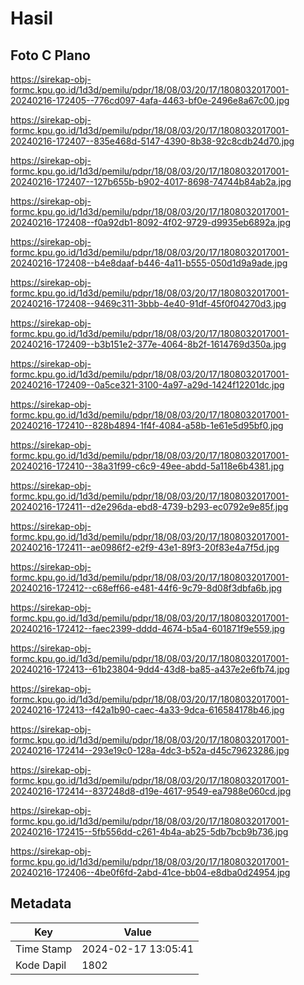 # Hasil

## Foto C Plano

https://sirekap-obj-formc.kpu.go.id/1d3d/pemilu/pdpr/18/08/03/20/17/1808032017001-20240216-172405--776cd097-4afa-4463-bf0e-2496e8a67c00.jpg

https://sirekap-obj-formc.kpu.go.id/1d3d/pemilu/pdpr/18/08/03/20/17/1808032017001-20240216-172407--835e468d-5147-4390-8b38-92c8cdb24d70.jpg

https://sirekap-obj-formc.kpu.go.id/1d3d/pemilu/pdpr/18/08/03/20/17/1808032017001-20240216-172407--127b655b-b902-4017-8698-74744b84ab2a.jpg

https://sirekap-obj-formc.kpu.go.id/1d3d/pemilu/pdpr/18/08/03/20/17/1808032017001-20240216-172408--f0a92db1-8092-4f02-9729-d9935eb6892a.jpg

https://sirekap-obj-formc.kpu.go.id/1d3d/pemilu/pdpr/18/08/03/20/17/1808032017001-20240216-172408--b4e8daaf-b446-4a11-b555-050d1d9a9ade.jpg

https://sirekap-obj-formc.kpu.go.id/1d3d/pemilu/pdpr/18/08/03/20/17/1808032017001-20240216-172408--9469c311-3bbb-4e40-91df-45f0f04270d3.jpg

https://sirekap-obj-formc.kpu.go.id/1d3d/pemilu/pdpr/18/08/03/20/17/1808032017001-20240216-172409--b3b151e2-377e-4064-8b2f-1614769d350a.jpg

https://sirekap-obj-formc.kpu.go.id/1d3d/pemilu/pdpr/18/08/03/20/17/1808032017001-20240216-172409--0a5ce321-3100-4a97-a29d-1424f12201dc.jpg

https://sirekap-obj-formc.kpu.go.id/1d3d/pemilu/pdpr/18/08/03/20/17/1808032017001-20240216-172410--828b4894-1f4f-4084-a58b-1e61e5d95bf0.jpg

https://sirekap-obj-formc.kpu.go.id/1d3d/pemilu/pdpr/18/08/03/20/17/1808032017001-20240216-172410--38a31f99-c6c9-49ee-abdd-5a118e6b4381.jpg

https://sirekap-obj-formc.kpu.go.id/1d3d/pemilu/pdpr/18/08/03/20/17/1808032017001-20240216-172411--d2e296da-ebd8-4739-b293-ec0792e9e85f.jpg

https://sirekap-obj-formc.kpu.go.id/1d3d/pemilu/pdpr/18/08/03/20/17/1808032017001-20240216-172411--ae0986f2-e2f9-43e1-89f3-20f83e4a7f5d.jpg

https://sirekap-obj-formc.kpu.go.id/1d3d/pemilu/pdpr/18/08/03/20/17/1808032017001-20240216-172412--c68eff66-e481-44f6-9c79-8d08f3dbfa6b.jpg

https://sirekap-obj-formc.kpu.go.id/1d3d/pemilu/pdpr/18/08/03/20/17/1808032017001-20240216-172412--faec2399-dddd-4674-b5a4-601871f9e559.jpg

https://sirekap-obj-formc.kpu.go.id/1d3d/pemilu/pdpr/18/08/03/20/17/1808032017001-20240216-172413--61b23804-9dd4-43d8-ba85-a437e2e6fb74.jpg

https://sirekap-obj-formc.kpu.go.id/1d3d/pemilu/pdpr/18/08/03/20/17/1808032017001-20240216-172413--f42a1b90-caec-4a33-9dca-616584178b46.jpg

https://sirekap-obj-formc.kpu.go.id/1d3d/pemilu/pdpr/18/08/03/20/17/1808032017001-20240216-172414--293e19c0-128a-4dc3-b52a-d45c79623286.jpg

https://sirekap-obj-formc.kpu.go.id/1d3d/pemilu/pdpr/18/08/03/20/17/1808032017001-20240216-172414--837248d8-d19e-4617-9549-ea7988e060cd.jpg

https://sirekap-obj-formc.kpu.go.id/1d3d/pemilu/pdpr/18/08/03/20/17/1808032017001-20240216-172415--5fb556dd-c261-4b4a-ab25-5db7bcb9b736.jpg

https://sirekap-obj-formc.kpu.go.id/1d3d/pemilu/pdpr/18/08/03/20/17/1808032017001-20240216-172406--4be0f6fd-2abd-41ce-bb04-e8dba0d24954.jpg


## Metadata

| Key        | Value               |
| ---------- | ------------------- |
| Time Stamp | 2024-02-17 13:05:41 |
| Kode Dapil | 1802                |



